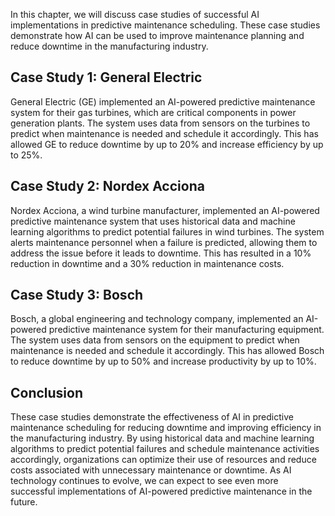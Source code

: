 
In this chapter, we will discuss case studies of successful AI implementations in predictive maintenance scheduling. These case studies demonstrate how AI can be used to improve maintenance planning and reduce downtime in the manufacturing industry.

Case Study 1: General Electric
------------------------------

General Electric (GE) implemented an AI-powered predictive maintenance system for their gas turbines, which are critical components in power generation plants. The system uses data from sensors on the turbines to predict when maintenance is needed and schedule it accordingly. This has allowed GE to reduce downtime by up to 20% and increase efficiency by up to 25%.

Case Study 2: Nordex Acciona
----------------------------

Nordex Acciona, a wind turbine manufacturer, implemented an AI-powered predictive maintenance system that uses historical data and machine learning algorithms to predict potential failures in wind turbines. The system alerts maintenance personnel when a failure is predicted, allowing them to address the issue before it leads to downtime. This has resulted in a 10% reduction in downtime and a 30% reduction in maintenance costs.

Case Study 3: Bosch
-------------------

Bosch, a global engineering and technology company, implemented an AI-powered predictive maintenance system for their manufacturing equipment. The system uses data from sensors on the equipment to predict when maintenance is needed and schedule it accordingly. This has allowed Bosch to reduce downtime by up to 50% and increase productivity by up to 10%.

Conclusion
----------

These case studies demonstrate the effectiveness of AI in predictive maintenance scheduling for reducing downtime and improving efficiency in the manufacturing industry. By using historical data and machine learning algorithms to predict potential failures and schedule maintenance activities accordingly, organizations can optimize their use of resources and reduce costs associated with unnecessary maintenance or downtime. As AI technology continues to evolve, we can expect to see even more successful implementations of AI-powered predictive maintenance in the future.
